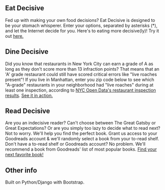 ## Eat Decisive 
Fed up with making your own food decisions? Eat Decisive is designed to be your stomach whisperer. Enter your options, separated by asterisks (*), and let the Internet decide for you. Here's to eating more decisive(ly)! Try it out [here.](https://eatdecisive.herokuapp.com/)

## Dine Decisive
Did you know that restaurants in New York City can earn a grade of A as long as they don't score more than 13 infraction points? That means that an 'A' grade restaurant could still have scored critical errors like "live roaches present"! If you live in Manhattan, enter you zip code below to see which "A-grade" restaurants in your neighborhood had "live roaches" during at least one inspection, according to [NYC Open Data's restaurant inspection results](https://data.cityofnewyork.us/Health/DOHMH-New-York-City-Restaurant-Inspection-Results/xx67-kt59?). [See it in action.](https://eatdecisive.herokuapp.com/dinedecisive/)

## Read Decisive
Are you an indecisive reader? Can't choose between The Great Gatsby or Great Expectations? Or are you simply too lazy to decide what to read next? Not to worry. We'll help you find the perfect book. Grant us access to your Goodreads account & we'll randomly select a book from your to-read shelf. Don't have a to-read shelf or Goodreads account? No problem. We'll recommend a book from Goodreads' list of most popular books. [Find your next favorite book!](https://eatdecisive.herokuapp.com/readdecisive/)

## Other info
Built on Python/Django with Bootstrap.

